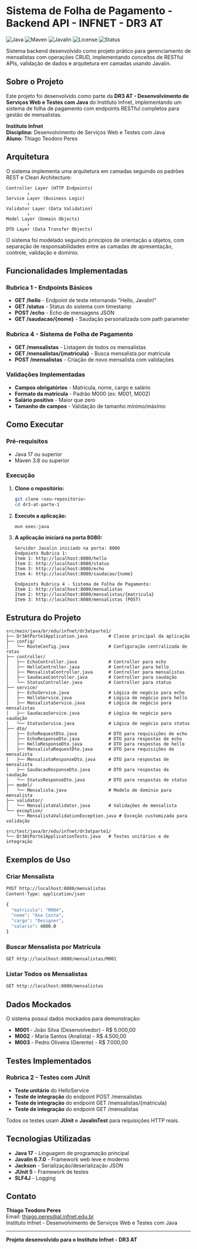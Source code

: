 # Sistema de Folha de Pagamento - Backend API - INFNET - DR3 AT

![Java](https://img.shields.io/badge/Java-17+-blue.svg)
![Maven](https://img.shields.io/badge/Maven-3.8+-green.svg)
![Javalin](https://img.shields.io/badge/Javalin-6.7.0-orange.svg)
![License](https://img.shields.io/badge/License-MIT-yellow.svg)
![Status](https://img.shields.io/badge/Status-Ativo-success.svg)

Sistema backend desenvolvido como projeto prático para gerenciamento de mensalistas com operações CRUD, implementando conceitos de RESTful APIs, validação de dados e arquitetura em camadas usando Javalin.

## Sobre o Projeto

Este projeto foi desenvolvido como parte da **DR3 AT - Desenvolvimento de Serviços Web e Testes com Java** do Instituto Infnet, implementando um sistema de folha de pagamento com endpoints RESTful completos para gestão de mensalistas.

**Instituto Infnet**  
**Disciplina:** Desenvolvimento de Serviços Web e Testes com Java  
**Aluno:** Thiago Teodoro Peres

## Arquitetura

O sistema implementa uma arquitetura em camadas seguindo os padrões REST e Clean Architecture:

```
Controller Layer (HTTP Endpoints)
        ↓
Service Layer (Business Logic)
        ↓
Validator Layer (Data Validation)
        ↓
Model Layer (Domain Objects)
        ↓
DTO Layer (Data Transfer Objects)
```

O sistema foi modelado seguindo princípios de orientação a objetos, com separação de responsabilidades entre as camadas de apresentação, controle, validação e domínio.

## Funcionalidades Implementadas

### Rubrica 1 - Endpoints Básicos
- **GET /hello** - Endpoint de teste retornando "Hello, Javalin!"
- **GET /status** - Status do sistema com timestamp
- **POST /echo** - Echo de mensagens JSON
- **GET /saudacao/{nome}** - Saudação personalizada com path parameter

### Rubrica 4 - Sistema de Folha de Pagamento
- **GET /mensalistas** - Listagem de todos os mensalistas
- **GET /mensalistas/{matricula}** - Busca mensalista por matrícula
- **POST /mensalistas** - Criação de novo mensalista com validações

### Validações Implementadas
- **Campos obrigatórios** - Matrícula, nome, cargo e salário
- **Formato da matrícula** - Padrão M000 (ex: M001, M002)
- **Salário positivo** - Maior que zero
- **Tamanho de campos** - Validação de tamanho mínimo/máximo

## Como Executar

### Pré-requisitos
- Java 17 ou superior
- Maven 3.8 ou superior

### Execução

1. **Clone o repositório:**
   ```bash
   git clone <seu-repositório>
   cd dr3-at-parte-1
   ```

2. **Execute a aplicação:**
   ```bash
   mvn exec:java
   ```

3. **A aplicação iniciará na porta 8080:**
   ```
   Servidor Javalin iniciado na porta: 8080
   Endpoints Rubrica 1:
   Item 1: http://localhost:8080/hello
   Item 2: http://localhost:8080/status
   Item 3: http://localhost:8080/echo
   Item 4: http://localhost:8080/saudacao/{nome}

   Endpoints Rubrica 4 - Sistema de Folha de Pagamento:
   Item 1: http://localhost:8080/mensalistas
   Item 2: http://localhost:8080/mensalistas/{matricula}
   Item 3: http://localhost:8080/mensalistas (POST)
   ```

## Estrutura do Projeto

```
src/main/java/br/edu/infnet/dr3atparte1/
├── Dr3AtParte1Application.java        # Classe principal da aplicação
├── config/
│   └── RouteConfig.java               # Configuração centralizada de rotas
├── controller/
│   ├── EchoController.java            # Controller para echo
│   ├── HelloController.java           # Controller para hello
│   ├── MensalistaController.java      # Controller para mensalistas
│   ├── SaudacaoController.java        # Controller para saudação
│   └── StatusController.java          # Controller para status
├── service/
│   ├── EchoService.java               # Lógica de negócio para echo
│   ├── HelloService.java              # Lógica de negócio para hello
│   ├── MensalistaService.java         # Lógica de negócio para mensalistas
│   ├── SaudacaoService.java           # Lógica de negócio para saudação
│   └── StatusService.java             # Lógica de negócio para status
├── dto/
│   ├── EchoRequestDto.java            # DTO para requisições de echo
│   ├── EchoResponseDto.java           # DTO para respostas de echo
│   ├── HelloResponseDto.java          # DTO para respostas de hello
│   ├── MensalistaRequestDto.java      # DTO para requisições de mensalista
│   ├── MensalistaResponseDto.java     # DTO para respostas de mensalista
│   ├── SaudacaoResponseDto.java       # DTO para respostas de saudação
│   └── StatusResponseDto.java         # DTO para respostas de status
├── model/
│   └── Mensalista.java                # Modelo de domínio para mensalista
├── validator/
│   └── MensalistaValidator.java       # Validações de mensalista
└── exception/
    └── MensalistaValidationException.java # Exceção customizada para validação

src/test/java/br/edu/infnet/dr3atparte1/
└── Dr3AtParte1ApplicationTests.java   # Testes unitários e de integração
```

## Exemplos de Uso

### Criar Mensalista
```bash
POST http://localhost:8080/mensalistas
Content-Type: application/json

{
  "matricula": "M004",
  "nome": "Ana Costa",
  "cargo": "Designer",
  "salario": 4800.0
}
```

### Buscar Mensalista por Matrícula
```bash
GET http://localhost:8080/mensalistas/M001
```

### Listar Todos os Mensalistas
```bash
GET http://localhost:8080/mensalistas
```

## Dados Mockados

O sistema possui dados mockados para demonstração:

- **M001** - João Silva (Desenvolvedor) - R$ 5.000,00
- **M002** - Maria Santos (Analista) - R$ 4.500,00  
- **M003** - Pedro Oliveira (Gerente) - R$ 7.000,00

## Testes Implementados

### Rubrica 2 - Testes com JUnit
- **Teste unitário** do HelloService
- **Teste de integração** do endpoint POST /mensalistas
- **Teste de integração** do endpoint GET /mensalistas/{matricula}
- **Teste de integração** do endpoint GET /mensalistas

Todos os testes usam **JUnit** e **JavalinTest** para requisições HTTP reais.

## Tecnologias Utilizadas

- **Java 17** - Linguagem de programação principal
- **Javalin 6.7.0** - Framework web leve e moderno
- **Jackson** - Serialização/deserialização JSON
- **JUnit 5** - Framework de testes
- **SLF4J** - Logging

## Contato

**Thiago Teodoro Peres**  
Email: thiago.peres@al.infnet.edu.br  
Instituto Infnet - Desenvolvimento de Serviços Web e Testes com Java

---

**Projeto desenvolvido para o Instituto Infnet - DR3 AT**